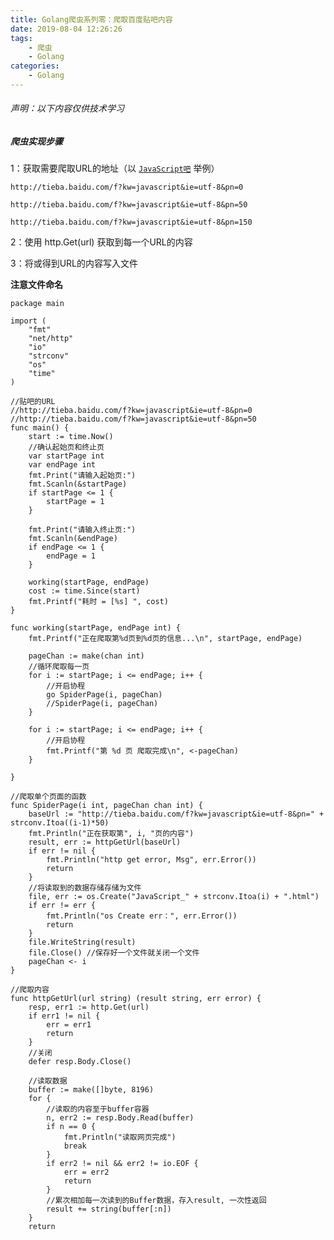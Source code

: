 ```yaml
---
title: Golang爬虫系列零：爬取百度贴吧内容
date: 2019-08-04 12:26:26
tags:
    - 爬虫
    - Golang
categories:
    - Golang
---
```


###### 声明：以下内容仅供技术学习

##### 爬虫实现步骤

1：获取需要爬取URL的地址（以 [`JavaScript吧`](http://tieba.baidu.com/f?kw=javascript&ie=utf-8) 举例）

<!--more-->

    http://tieba.baidu.com/f?kw=javascript&ie=utf-8&pn=0

    http://tieba.baidu.com/f?kw=javascript&ie=utf-8&pn=50

    http://tieba.baidu.com/f?kw=javascript&ie=utf-8&pn=150

2：使用 http.Get(url) 获取到每一个URL的内容

3：将或得到URL的内容写入文件

**注意文件命名**

```golang
package main

import (
    "fmt"
    "net/http"
    "io"
    "strconv"
    "os"
    "time"
)

//贴吧的URL
//http://tieba.baidu.com/f?kw=javascript&ie=utf-8&pn=0
//http://tieba.baidu.com/f?kw=javascript&ie=utf-8&pn=50
func main() {
    start := time.Now()
    //确认起始页和终止页
    var startPage int
    var endPage int
    fmt.Print("请输入起始页:")
    fmt.Scanln(&startPage)
    if startPage <= 1 {
        startPage = 1
    }

    fmt.Print("请输入终止页:")
    fmt.Scanln(&endPage)
    if endPage <= 1 {
        endPage = 1
    }

    working(startPage, endPage)
    cost := time.Since(start)
    fmt.Printf("耗时 = [%s] ", cost)
}

func working(startPage, endPage int) {
    fmt.Printf("正在爬取第%d页到%d页的信息...\n", startPage, endPage)

    pageChan := make(chan int)
    //循环爬取每一页
    for i := startPage; i <= endPage; i++ {
        //开启协程
        go SpiderPage(i, pageChan)
        //SpiderPage(i, pageChan)
    }

    for i := startPage; i <= endPage; i++ {
        //开启协程
        fmt.Printf("第 %d 页 爬取完成\n", <-pageChan)
    }

}

//爬取单个页面的函数
func SpiderPage(i int, pageChan chan int) {
    baseUrl := "http://tieba.baidu.com/f?kw=javascript&ie=utf-8&pn=" + strconv.Itoa((i-1)*50)
    fmt.Println("正在获取第", i, "页的内容")
    result, err := httpGetUrl(baseUrl)
    if err != nil {
        fmt.Println("http get error, Msg", err.Error())
        return
    }
    //将读取到的数据存储存储为文件
    file, err := os.Create("JavaScript_" + strconv.Itoa(i) + ".html")
    if err != err {
        fmt.Println("os Create err：", err.Error())
        return
    }
    file.WriteString(result)
    file.Close() //保存好一个文件就关闭一个文件
    pageChan <- i
}

//爬取内容
func httpGetUrl(url string) (result string, err error) {
    resp, err1 := http.Get(url)
    if err1 != nil {
        err = err1
        return
    }
    //关闭
    defer resp.Body.Close()

    //读取数据
    buffer := make([]byte, 8196)
    for {
        //读取的内容至于buffer容器
        n, err2 := resp.Body.Read(buffer)
        if n == 0 {
            fmt.Println("读取网页完成")
            break
        }
        if err2 != nil && err2 != io.EOF {
            err = err2
            return
        }
        //累次相加每一次读到的Buffer数据，存入result, 一次性返回
        result += string(buffer[:n])
    }
    return
````
